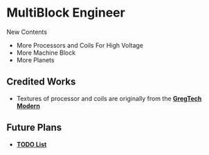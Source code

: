# MultiBlock Engineer

New Contents
- More Processors and Coils For High Voltage
- More Machine Block
- More Planets

## Credited Works
- Textures of processor and coils are originally from the **[GregTech Modern](https://github.com/GregTechCEu/GregTech-Modern)**

## Future Plans
- **[TODO List](https://github.com/MrLaCar/MultiBlock-Engineer/issues/1)**

